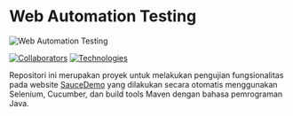 # Web Automation Testing 
![Web Automation Testing](https://drive.google.com/uc?id=1O5vMZ6EybOVWGQKiRE-PSjZf1U0k4y_3)

[![Collaborators](https://img.shields.io/badge/Collaborators-Faliadavina%20%7C%20Deasalmaisnaini%20%7C%20Syifa%20Khairina-blue)](https://github.com/deasalmaisnaini)
[![Technologies](https://img.shields.io/badge/Technologies-Selenium%20%7C%20Cucumber%20%7C%20Maven%20%7C%20Java-red)](https://github.com/deasalmaisnaini/WebAutomationTesting)

Repositori ini merupakan proyek untuk melakukan pengujian fungsionalitas pada website [SauceDemo](https://www.saucedemo.com/) yang dilakukan secara otomatis menggunakan Selenium, Cucumber, dan build tools Maven dengan bahasa pemrograman Java.



